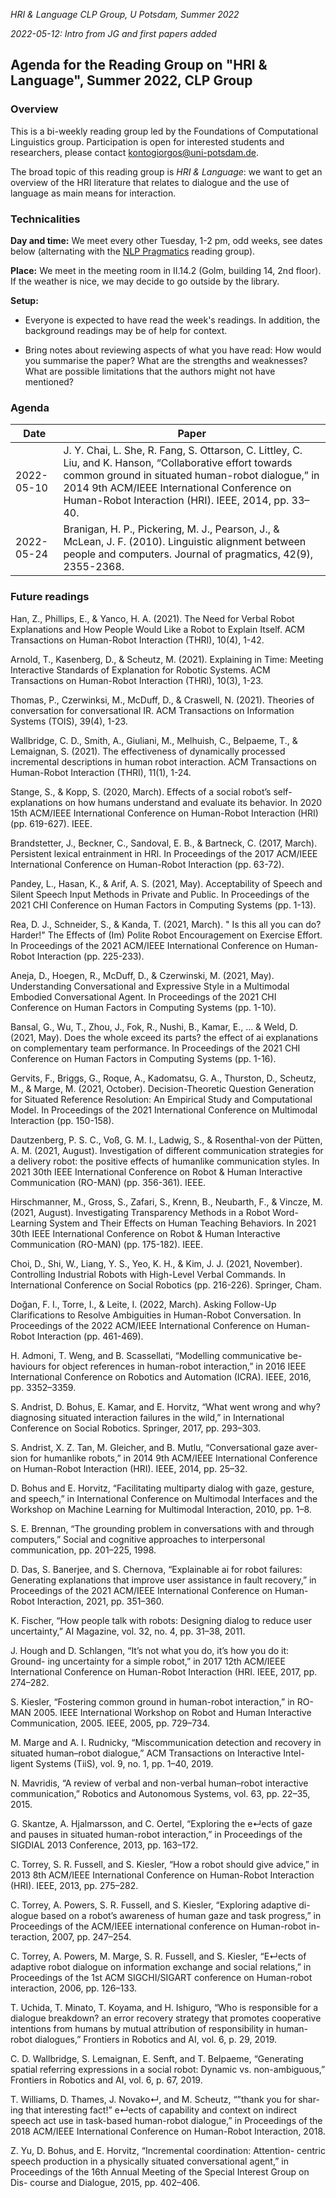 *HRI & Language CLP Group, U Potsdam, Summer 2022*

*2022-05-12: Intro from JG and first papers added*

## Agenda for the Reading Group on "HRI & Language", Summer 2022, CLP Group

### Overview

This is a bi-weekly reading group led by the Foundations of Computational Linguistics group.
Participation is open for interested students and researchers, please contact kontogiorgos@uni-potsdam.de.

The broad topic of this reading group is *HRI & Language*: we want to get an overview of the HRI literature that relates to dialogue and the use of language as main means for interaction.

### Technicalities

**Day and time:** We meet every other Tuesday, 1-2 pm, odd weeks, see dates below (alternating with the [NLP Pragmatics](ss22-nlp-prag-reading-group.md) reading group).

**Place:** We meet in the meeting room in II.14.2 (Golm, building 14, 2nd floor). If the weather is nice, we may decide to go outside by the library.

**Setup:**

- Everyone is expected to have read the week's readings. In addition, the background readings may be of help for context.

- Bring notes about reviewing aspects of what you have read: How would you summarise the paper? What are the strengths and weaknesses? What are possible limitations that the authors might not have mentioned?

### Agenda

| Date | Paper
|---|---|
| 2022-05-10 | J. Y. Chai, L. She, R. Fang, S. Ottarson, C. Littley, C. Liu, and K. Hanson, “Collaborative effort towards common ground in situated human-robot dialogue,” in 2014 9th ACM/IEEE International Conference on Human-Robot Interaction (HRI). IEEE, 2014, pp. 33–40. |
| 2022-05-24 | Branigan, H. P., Pickering, M. J., Pearson, J., & McLean, J. F. (2010). Linguistic alignment between people and computers. Journal of pragmatics, 42(9), 2355-2368. |

### Future readings

Han, Z., Phillips, E., & Yanco, H. A. (2021). The Need for Verbal Robot Explanations and How People Would Like a Robot to Explain Itself. ACM Transactions on Human-Robot Interaction (THRI), 10(4), 1-42.

Arnold, T., Kasenberg, D., & Scheutz, M. (2021). Explaining in Time: Meeting Interactive Standards of Explanation for Robotic Systems. ACM Transactions on Human-Robot Interaction (THRI), 10(3), 1-23.

Thomas, P., Czerwinksi, M., McDuff, D., & Craswell, N. (2021). Theories of conversation for conversational IR. ACM Transactions on Information Systems (TOIS), 39(4), 1-23.

Wallbridge, C. D., Smith, A., Giuliani, M., Melhuish, C., Belpaeme, T., & Lemaignan, S. (2021). The effectiveness of dynamically processed incremental descriptions in human robot interaction. ACM Transactions on Human-Robot Interaction (THRI), 11(1), 1-24.

Stange, S., & Kopp, S. (2020, March). Effects of a social robot’s self-explanations on how humans understand and evaluate its behavior. In 2020 15th ACM/IEEE International Conference on Human-Robot Interaction (HRI) (pp. 619-627). IEEE.

Brandstetter, J., Beckner, C., Sandoval, E. B., & Bartneck, C. (2017, March). Persistent lexical entrainment in HRI. In Proceedings of the 2017 ACM/IEEE International Conference on Human-Robot Interaction (pp. 63-72).

Pandey, L., Hasan, K., & Arif, A. S. (2021, May). Acceptability of Speech and Silent Speech Input Methods in Private and Public. In Proceedings of the 2021 CHI Conference on Human Factors in Computing Systems (pp. 1-13).

Rea, D. J., Schneider, S., & Kanda, T. (2021, March). " Is this all you can do? Harder!" The Effects of (Im) Polite Robot Encouragement on Exercise Effort. In Proceedings of the 2021 ACM/IEEE International Conference on Human-Robot Interaction (pp. 225-233).

Aneja, D., Hoegen, R., McDuff, D., & Czerwinski, M. (2021, May). Understanding Conversational and Expressive Style in a Multimodal Embodied Conversational Agent. In Proceedings of the 2021 CHI Conference on Human Factors in Computing Systems (pp. 1-10).

Bansal, G., Wu, T., Zhou, J., Fok, R., Nushi, B., Kamar, E., ... & Weld, D. (2021, May). Does the whole exceed its parts? the effect of ai explanations on complementary team performance. In Proceedings of the 2021 CHI Conference on Human Factors in Computing Systems (pp. 1-16).

Gervits, F., Briggs, G., Roque, A., Kadomatsu, G. A., Thurston, D., Scheutz, M., & Marge, M. (2021, October). Decision-Theoretic Question Generation for Situated Reference Resolution: An Empirical Study and Computational Model. In Proceedings of the 2021 International Conference on Multimodal Interaction (pp. 150-158).

Dautzenberg, P. S. C., Voß, G. M. I., Ladwig, S., & Rosenthal-von der Pütten, A. M. (2021, August). Investigation of different communication strategies for a delivery robot: the positive effects of humanlike communication styles. In 2021 30th IEEE International Conference on Robot & Human Interactive Communication (RO-MAN) (pp. 356-361). IEEE.

Hirschmanner, M., Gross, S., Zafari, S., Krenn, B., Neubarth, F., & Vincze, M. (2021, August). Investigating Transparency Methods in a Robot Word-Learning System and Their Effects on Human Teaching Behaviors. In 2021 30th IEEE International Conference on Robot & Human Interactive Communication (RO-MAN) (pp. 175-182). IEEE.

Choi, D., Shi, W., Liang, Y. S., Yeo, K. H., & Kim, J. J. (2021, November). Controlling Industrial Robots with High-Level Verbal Commands. In International Conference on Social Robotics (pp. 216-226). Springer, Cham.

Doğan, F. I., Torre, I., & Leite, I. (2022, March). Asking Follow-Up Clarifications to Resolve Ambiguities in Human-Robot Conversation. In Proceedings of the 2022 ACM/IEEE International Conference on Human-Robot Interaction (pp. 461-469).

H. Admoni, T. Weng, and B. Scassellati, “Modelling communicative be- haviours for object references in human-robot interaction,” in 2016 IEEE International Conference on Robotics and Automation (ICRA). IEEE, 2016, pp. 3352–3359.

S. Andrist, D. Bohus, E. Kamar, and E. Horvitz, “What went wrong and why? diagnosing situated interaction failures in the wild,” in International Conference on Social Robotics. Springer, 2017, pp. 293–303.

S. Andrist, X. Z. Tan, M. Gleicher, and B. Mutlu, “Conversational gaze aver- sion for humanlike robots,” in 2014 9th ACM/IEEE International Conference on Human-Robot Interaction (HRI). IEEE, 2014, pp. 25–32.

D. Bohus and E. Horvitz, “Facilitating multiparty dialog with gaze, gesture, and speech,” in International Conference on Multimodal Interfaces and the Workshop on Machine Learning for Multimodal Interaction, 2010, pp. 1–8.

S. E. Brennan, “The grounding problem in conversations with and through computers,” Social and cognitive approaches to interpersonal communication, pp. 201–225, 1998.

D. Das, S. Banerjee, and S. Chernova, “Explainable ai for robot failures: Generating explanations that improve user assistance in fault recovery,” in Proceedings of the 2021 ACM/IEEE International Conference on Human- Robot Interaction, 2021, pp. 351–360.

K. Fischer, “How people talk with robots: Designing dialog to reduce user uncertainty,” AI Magazine, vol. 32, no. 4, pp. 31–38, 2011.

J. Hough and D. Schlangen, “It’s not what you do, it’s how you do it: Ground- ing uncertainty for a simple robot,” in 2017 12th ACM/IEEE International Conference on Human-Robot Interaction (HRI. IEEE, 2017, pp. 274–282.

S. Kiesler, “Fostering common ground in human-robot interaction,” in RO- MAN 2005. IEEE International Workshop on Robot and Human Interactive Communication, 2005. IEEE, 2005, pp. 729–734.

M. Marge and A. I. Rudnicky, “Miscommunication detection and recovery in situated human–robot dialogue,” ACM Transactions on Interactive Intel- ligent Systems (TiiS), vol. 9, no. 1, pp. 1–40, 2019.

N. Mavridis, “A review of verbal and non-verbal human–robot interactive communication,” Robotics and Autonomous Systems, vol. 63, pp. 22–35, 2015.

G. Skantze, A. Hjalmarsson, and C. Oertel, “Exploring the e↵ects of gaze and pauses in situated human-robot interaction,” in Proceedings of the SIGDIAL 2013 Conference, 2013, pp. 163–172.

C. Torrey, S. R. Fussell, and S. Kiesler, “How a robot should give advice,” in 2013 8th ACM/IEEE International Conference on Human-Robot Interaction (HRI). IEEE, 2013, pp. 275–282.

C. Torrey, A. Powers, S. R. Fussell, and S. Kiesler, “Exploring adaptive di- alogue based on a robot’s awareness of human gaze and task progress,” in Proceedings of the ACM/IEEE international conference on Human-robot in- teraction, 2007, pp. 247–254.

C. Torrey, A. Powers, M. Marge, S. R. Fussell, and S. Kiesler, “E↵ects of adaptive robot dialogue on information exchange and social relations,” in Proceedings of the 1st ACM SIGCHI/SIGART conference on Human-robot interaction, 2006, pp. 126–133.

T. Uchida, T. Minato, T. Koyama, and H. Ishiguro, “Who is responsible for a dialogue breakdown? an error recovery strategy that promotes cooperative intentions from humans by mutual attribution of responsibility in human- robot dialogues,” Frontiers in Robotics and AI, vol. 6, p. 29, 2019.

C. D. Wallbridge, S. Lemaignan, E. Senft, and T. Belpaeme, “Generating spatial referring expressions in a social robot: Dynamic vs. non-ambiguous,” Frontiers in Robotics and AI, vol. 6, p. 67, 2019.

T. Williams, D. Thames, J. Novako↵, and M. Scheutz, “”thank you for shar- ing that interesting fact!” e↵ects of capability and context on indirect speech act use in task-based human-robot dialogue,” in Proceedings of the 2018 ACM/IEEE International Conference on Human-Robot Interaction, 2018.

Z. Yu, D. Bohus, and E. Horvitz, “Incremental coordination: Attention- centric speech production in a physically situated conversational agent,” in Proceedings of the 16th Annual Meeting of the Special Interest Group on Dis- course and Dialogue, 2015, pp. 402–406.
